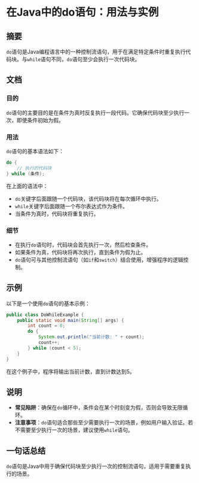 <!--
Meta Description: # 在Java中的do语句：用法与实例 ## 摘要 `do`语句是Java编程语言中的一种控制流语句，用于在满足特定条件时重复执行代码块。与`while`语句不同，`do`语句至少会执行一次代码块。 ## 文档 ### 目的 `do`语句的主要目的是在条件为真时反复执行一段代码。它确保代码块至少执行...
Meta Keywords: while, count, java, public, 在java中的do语句
-->

# 在Java中的do语句：用法与实例

## 摘要
`do`语句是Java编程语言中的一种控制流语句，用于在满足特定条件时重复执行代码块。与`while`语句不同，`do`语句至少会执行一次代码块。

## 文档
### 目的
`do`语句的主要目的是在条件为真时反复执行一段代码。它确保代码块至少执行一次，即使条件初始为假。

### 用法
`do`语句的基本语法如下：
```java
do {
    // 执行的代码块
} while (条件);
```
在上面的语法中：
- `do`关键字后面跟随一个代码块，该代码块将在每次循环中执行。
- `while`关键字后面跟随一个布尔表达式作为条件。
- 当条件为真时，代码块将重复执行。

### 细节
- 在执行`do`语句时，代码块会首先执行一次，然后检查条件。
- 如果条件为真，代码块将再次执行，直到条件为假为止。
- `do`语句可与其他控制流语句（如`if`和`switch`）结合使用，增强程序的逻辑控制。

## 示例
以下是一个使用`do`语句的基本示例：
```java
public class DoWhileExample {
    public static void main(String[] args) {
        int count = 0;
        do {
            System.out.println("当前计数: " + count);
            count++;
        } while (count < 5);
    }
}
```
在这个例子中，程序将输出当前计数，直到计数达到5。

## 说明
- **常见陷阱**：确保在`do`循环中，条件会在某个时刻变为假，否则会导致无限循环。
- **注意事项**：`do`语句适合那些至少需要执行一次的场景，例如用户输入验证。若不需要至少执行一次的场景，建议使用`while`语句。

## 一句话总结
`do`语句是Java中用于确保代码块至少执行一次的控制流语句，适用于需要重复执行的场景。